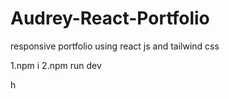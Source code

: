# Audrey-React-Portfolio
responsive portfolio using react js and tailwind css



1.npm i
2.npm run dev


h
